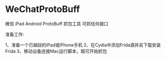 # WeChatProtoBuff
微信 iPad Android ProtoBuff 抓包工具 可抓任何接口

准备工作:

1、准备一个已越狱的iPad或iPhone手机
2、在Cydia中添加Frida源并且下载安装Frida
3、移动设备连接Mac运行脚本，既可开始抓包
